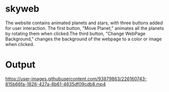 # skyweb
The website contains animated planets and stars, with three buttons added for user interaction. The first button, "Move Planet," animates all the planets by rotating them when clicked.The third button, "Change WebPage Background," changes the background of the webpage to a color or image when clicked.

# Output



https://user-images.githubusercontent.com/93879863/226160743-815b66fa-1826-427a-8b61-4635df09cdb8.mp4

